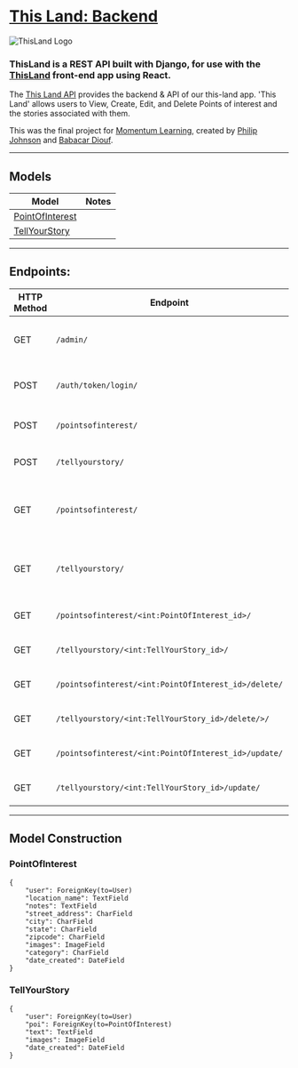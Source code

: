 # [This Land: Backend](https://this-land-team-5.herokuapp.com/admin/)

![ThisLand Logo](https://momentum-gallery.s3.amazonaws.com/media/images/land.png "ThisLand Logo")

### ThisLand is a REST API built with Django, for use with the [ThisLand](https://this-land.netlify.app//) front-end app using React. 

The [This Land API](https://this-land-team-5.herokuapp.com/admin/) provides the backend & API of our this-land app. 'This Land' allows users to View, Create, Edit, and Delete Points of interest and the stories associated with them.

This was the final project for [Momentum Learning](https://www.momentumlearn.com/), created by [Philip Johnson](https://github.com/trident6) and [Babacar Diouf](https://github.com/babacardiouf544).

---------------------------------------------------------------

## Models
| Model | Notes |
| ----- | ----- |
| [PointOfInterest](https://this-land-team-5.herokuapp.com/api/pointsofinterest/) |  |
| [TellYourStory](https://this-land-team-5.herokuapp.com/api/tellyourstory) |  |

---------------------------------------------------------------

## Endpoints: 
| HTTP Method | Endpoint | Result | Notes |
| ----------- | -------- | -------| ----- |
| GET | `/admin/` | Not so much for the API | But a very convenient admin panel |
| POST | `/auth/token/login/` | Returns Auth Token | Requires `username` and `password` |
| POST | `/pointsofinterest/` | Creates a new POI model object |  |
| POST | `/tellyourstory/` | Creates a new TYS model object |  |
| GET | `/pointsofinterest/` | Returns a list of all objects in the PointOfInterest model |  |
| GET | `/tellyourstory/` | Returns a list of all objects in the TellYourStory model |  |
| GET | `/pointsofinterest/<int:PointOfInterest_id>/` | Returns the detail view for `<POI_pk>` |  |
| GET | `/tellyourstory/<int:TellYourStory_id>/` | Returns the detail view for `<TYS_pk>` |  |
| GET | `/pointsofinterest/<int:PointOfInterest_id>/delete/` | Returns the detail view for `<POI_pk>` |  |
| GET | `/tellyourstory/<int:TellYourStory_id>/delete/>/` | Returns the detail view for `<TYS_pk>` |  |
| GET | `/pointsofinterest/<int:PointOfInterest_id>/update/` | Returns the detail view for `<POI_pk>` |  |
| GET | `/tellyourstory/<int:TellYourStory_id>/update/` | Returns the detail view for `<TYS_pk>` |  |

---------------------------------------------------------------

## Model Construction

### PointOfInterest
```
{
    "user": ForeignKey(to=User)
    "location_name": TextField
    "notes": TextField
    "street_address": CharField
    "city": CharField
    "state": CharField
    "zipcode": CharField
    "images": ImageField
    "category": CharField
    "date_created": DateField
}
```
   
### TellYourStory
```
{
    "user": ForeignKey(to=User)
    "poi": ForeignKey(to=PointOfInterest)
    "text": TextField
    "images": ImageField
    "date_created": DateField
}
```

